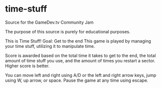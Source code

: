 # time-stuff
Source for the GameDev.tv Community Jam

The purpose of this source is purely for educational purposes.

​This is Time Stuff!
Goal: Get to the end
This game is played by managing your time stuff, utilizing it to manipulate time.

Score is awarded based on the total time it takes to get to the end, the total amount of time stuff you use, and the amount of times you restart a sector. Higher score is better.

You can move left and right using A/D or the left and right arrow keys, jump using W, up arrow, or space. Pause the game at any time using escape.
